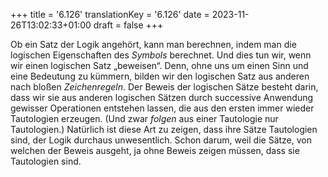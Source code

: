 +++
title = '6.126'
translationKey = '6.126'
date = 2023-11-26T13:02:33+01:00
draft = false
+++

Ob ein Satz der Logik angehört, kann man berechnen, indem man die logischen Eigenschaften des <em class="germph">Symbols</em> berechnet.
Und dies tun wir, wenn wir einen logischen Satz „beweisen“. Denn, ohne uns um einen Sinn und eine Bedeutung zu kümmern, bilden wir den logischen Satz aus anderen nach bloßen <em class="germph">Zeichenregeln</em>.
Der Beweis der logischen Sätze besteht darin, dass wir sie aus anderen logischen Sätzen durch successive Anwendung gewisser Operationen entstehen lassen, die aus den ersten immer wieder Tautologien erzeugen. (Und zwar <em class="germph">folgen</em> aus einer Tautologie nur Tautologien.)
Natürlich ist diese Art zu zeigen, dass ihre Sätze Tautologien sind, der Logik durchaus unwesentlich. Schon darum, weil die Sätze, von welchen der Beweis ausgeht, ja ohne Beweis zeigen müssen, dass sie Tautologien sind.
